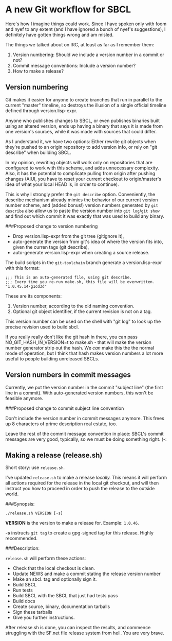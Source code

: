 # A new Git workflow for SBCL

Here's how I imagine things could work. Since I have spoken only with
foom and nyef to any extent (and I have ignored a bunch of nyef's
suggestions), I definitely have gotten things wrong and am
misled.

The things we talked about on IRC, at least as far as I remember them:

1. Version numbering: Should we include a version number in a commit or not?
2. Commit message conventions: Include a version number?
3. How to make a release?

## Version numbering

Git makes it easier for anyone to create branches that run in parallel
to the current "master" timeline, so destroys the illusion of a single
official timeline defined through version.lisp-expr.

Anyone who publishes changes to SBCL, or even publishes binaries built
using an altered version, ends up having a binary that says it is made
from one version's sources, while it was made with sources that could
differ.

As I understand it, we have two options: Either rewrite git objects
when they're pushed to an origin repository to add version info, or
rely on "git describe" when building SBCL.

In my opinion, rewriting objects will work only on repositories that
are configured to work with this scheme, and adds unnecessary
complexity. Also, it has the potential to complicate pulling from
origin after pushing changes (AIUI, you have to reset your current
checkout to origin/master's idea of what your local HEAD is, in order
to continue).

This is why I strongly prefer the `git describe` option. Conveniently,
the describe mechanism already mimics the behavior of our current
version number scheme, and (added bonus!) version numbers generated by
`git describe` also allow us to paste the version number into `git
log`/`git show` and find out which commit it was exactly that was used
to build any binary.

###Proposed change to version numbering

 - Drop version.lisp-expr from the git tree (gitignore it),
 - auto-generate the version from git's idea of where the version fits
   into, given the curren tags (git describe),
 - auto-generate version.lisp-expr when creating a source release.

The build scripts in the `git-toolchain` branch generate a
version.lisp-expr with this format:

    ;;; This is an auto-generated file, using git describe.
    ;;; Every time you re-run make.sh, this file will be overwritten.
    "1.0.45.14-g1cd3d"

These are its components:

 1. Version number, according to the old naming convention.
 2. Optional git object identifier, if the current revision is not on a tag.
 
This version number can be used on the shell with "git log" to look up
the precise revision used to build sbcl.

If you really really don't like the git hash in there, you can pass
NO_GIT_HASH_IN_VERSION=t to make.sh - that will make the version
number generator strip out the hash. We *can* make this the the normal
mode of operation, but I think that hash makes version numbers a lot
more useful to people building unreleased SBCLs.

## Version numbers in commit messages

Currently, we put the version number in the commit "subject line" (the
first line in a commit). With auto-generated version numbers, this
won't be feasible anymore.

###Proposed change to commit subject line convention

Don't include the version number in commit messages anymore. This
frees up 8 characters of prime description real estate, too.

Leave the rest of the commit message convention in place: SBCL's
commit messages are very good, typically, so we must be doing
something right. (-:

## Making a release (release.sh)

Short story: use `release.sh`.

I've updated `release.sh` to make a release *locally.* This means it
will perform all actions required for the release in the local git
checkout, and will then instruct you how to proceed in order to push
the release to the outside world.

###Synopsis:

    ./release.sh VERSION [-s]

**VERSION** is the version to make a release for. Example: `1.0.46`.

**-s** instructs `git tag` to create a gpg-signed tag for this
release. Highly recommended.

###Description:

`release.sh` will perform these actions:

* Check that the local checkout is clean.
* Update NEWS and make a commit stating the release version number
* Make an sbcl.<VERSION> tag and optionally sign it.
* Build SBCL
* Run tests
* Build SBCL with the SBCL that just had tests pass
* Build docs
* Create source, binary, documentation tarballs
* Sign these tarballs
* Give you further instructions.

After release.sh is done, you can inspect the results, and commence
struggling with the SF.net file release system from hell. You are very
brave.
